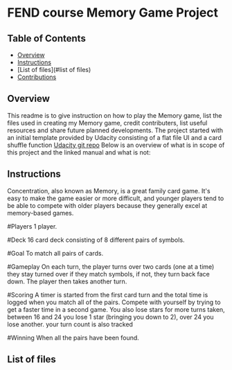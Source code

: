 # FEND course Memory Game Project

## Table of Contents

* [Overview](#overview)
* [Instructions](#instructions)
* [List of files](#list of files)
* [Contributions](#contributions)

## Overview

This readme is to give instruction on how to play the Memory game, list the files used in creating my Memory game, credit contributers, list useful resources and share future planned developments.
The project started with an initial template provided by Udacity consisting of a flat file UI and a card shuffle function [Udacity git repo](https://github.com/udacity/fend-project-memory-game) 
Below is an overview of what is in scope of this project and the linked manual and what is not:

## Instructions

Concentration, also known as Memory, is a great family card game. It's easy to make the game easier or more difficult, and younger players tend to be able to compete with older players because they generally excel at memory-based games.


#Players
1 player.

#Deck
16 card deck consisting of 8 different pairs of symbols.

#Goal
To match all pairs of cards.

#Gameplay
On each turn, the player turns over two cards (one at a time) they stay turned over if they match symbols, if not, they turn back face down. The player then takes another turn.

#Scoring
A timer is started from the first card turn and the total time is logged when you match all of the pairs. Compete with yourself by trying to get a faster time in a second game. You also lose stars for more turns taken, between 16 and 24 you lose 1 star (bringing you down to 2), over 24 you lose another. your turn count is also tracked

#Winning
When all the pairs have been found.

## List of files
